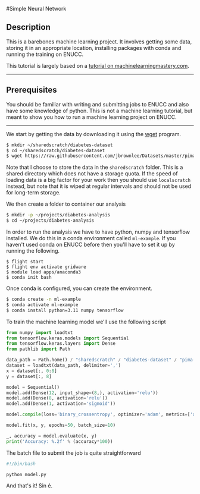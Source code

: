 #Simple Neural Network

## Description

This is a barebones machine learning project. It involves getting some data, storing it in an appropriate location, installing packages with conda and running the training on ENUCC.

This tutorial is largely based on a [tutorial on machinelearningmastery.com](https://machinelearningmastery.com/tutorial-first-neural-network-python-keras/). 

---

## Prerequisites

You should be familiar with writing and submitting jobs to ENUCC and also have some knowledge of python. This is not a machine learning tutorial, but meant to show you how to run a machine learning project on ENUCC.

---


We start by getting the data by downloading it using the [wget](https://ftp.gnu.org/old-gnu/Manuals/wget-1.8.1/html_mono/wget.html) program.

```bash
$ mkdir ~/sharedscratch/diabetes-dataset
$ cd ~/sharedscratch/diabetes-dataset
$ wget https://raw.githubusercontent.com/jbrownlee/Datasets/master/pima-indians-diabetes.data.csv
```

Note that I choose to store the data in the `sharedscratch` folder. This is a shared directory which does not have a storage quota. If the speed of loading data is a big factor for your work then you should use `localscratch` instead, but note that it is wiped at regular intervals and should not be used for long-term storage.

We then create a folder to container our analysis

```bash
$ mkdir -p ~/projects/diabetes-analysis
$ cd ~/projects/diabetes-analysis
```

In order to run the analysis we have to have python, numpy and tensorflow installed. We do this in a conda environment called `ml-example`. If you haven't used conda on ENUCC before then you'll have to set it up by running the following.

```
$ flight start
$ flight env activate gridware
$ module load apps/anaconda3
$ conda init bash
```

Once conda is configured, you can create the environment.

```bash
$ conda create -n ml-example
$ conda activate ml-example
$ conda install python=3.11 numpy tensorflow
```

To train the machine learning model we'll use the following script
```python
from numpy import loadtxt
from tensorflow.keras.models import Sequential
from tensorflow.keras.layers import Dense
from pathlib import Path

data_path = Path.home() / "sharedscratch" / "diabetes-dataset" / "pima-indians-diabetes.data.csv"
dataset = loadtxt(data_path, delimiter=',')
x = dataset[:, 0:8]
y = dataset[:, 8]

model = Sequential()
model.add(Dense(12, input_shape=(8,), activation='relu'))
model.add(Dense(8, activation='relu'))
model.add(Dense(1, activation='sigmoid'))

model.compile(loss='binary_crossentropy', optimizer='adam', metrics=['accuracy'])

model.fit(x, y, epochs=50, batch_size=10)

_, accuracy = model.evaluate(x, y)
print('Accuracy: %.2f' % (accuracy*100))
```

The batch file to submit the job is quite straightforward

```bash
#!/bin/bash

python model.py
```

And that's it! Sin é.
